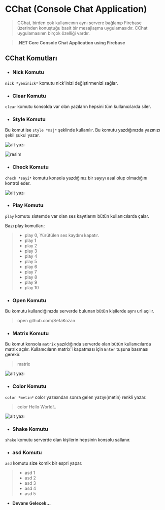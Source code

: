 # CChat (Console Chat Application)
> CChat, birden çok kullanıcının aynı servere bağlanıp Firebase üzerinden konuştuğu basit bir mesajlaşma uygulamasıdır. CChat uygulamasının birçok özelliği vardır.

> **.NET Core Console Chat Application using Firebase**
## CChat Komutları

- ### Nick Komutu
`nick *yeninick*` komutu nick'inizi değiştirmenizi sağlar.

        

- ### Clear Komutu
`clear` komutu konsolda var olan yazıların hepsini tüm kullanıcılarda siler.

           
 
- ### Style Komutu
Bu komut ise `style *msj*` şeklinde kullanılır. Bu komutu yazdığınızda yazınızı şekil şukul yazar.


![alt yazı][resim]
  

[resim]: https://i.hizliresim.com/492WQ0.png
![resim](https://i.hizliresim.com/492WQ0.png)
          

- ### Check Komutu
`check *sayi*` komutu konsola yazdığınız bir sayıyı asal olup olmadığını kontrol eder.

![alt yazı][fotograf]


[fotograf]: https://i.hizliresim.com/gbzvR2.png    

- ### Play Komutu
`play` komutu sistemde var olan ses kayıtlarını bütün kullanıcılarda çalar. 

Bazı play komutları;
> - play 0, Yürütülen ses kaydını kapatır.
> - play 1
> - play 2
> - play 3
> - play 4
> - play 5
> - play 6
> - play 7
> - play 8
> - play 9
> - play 10


- ### Open Komutu
Bu komutu kullandığınızda serverde bulunan bütün kişilerde aynı url açılır.
> open github.com/SefaKozan

- ### Matrix Komutu
Bu komut konsola `matrix` yazıldığında serverde olan bütün kullanıcılarda matrix açılır. Kullanıcıların matrix'i kapatması için `Enter` tuşuna basması gerekir.
> matrix

![alt yazı][resim2]
  

[resim2]: https://i.hizliresim.com/nyV9ag.png


- ### Color Komutu
`color *metin*` color yazısından sonra gelen yazıyı(metin) renkli yazar.
> color Hello World!..
> 
![alt yazı][resim3]

[resim3]: https://i.hizliresim.com/zyvO1D.png

- ### Shake Komutu
 `shake` komutu serverde olan kişilerin hepsinin konsolu sallanır.

- ### asd Komutu
`asd` komutu size komik bir espri yapar.
> - asd 1
> - asd 2
> - asd 3
> - asd 4
> - asd 5


* **Devamı Gelecek...**



